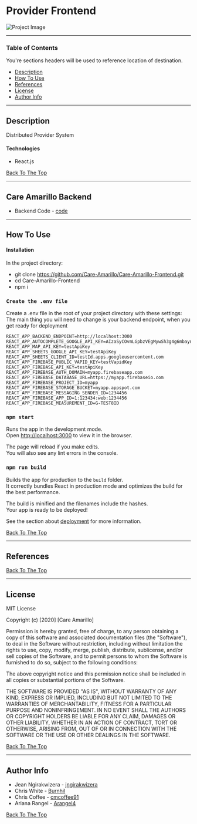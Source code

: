 # Provider Frontend 

![Project Image](project-image-url)

---

### Table of Contents
You're sections headers will be used to reference location of destination.

- [Description](#description)
- [How To Use](#how-to-use)
- [References](#references)
- [License](#license)
- [Author Info](#author-info)

---

## Description

Distributed Provider System 

#### Technologies

- React.js

[Back To The Top](#provider-frontend)


---
## Care Amarillo Backend

- Backend Code - [code](https://github.com/Care-Amarillo/Care-Amarillo-Backend)

---
## How To Use

#### Installation

In the project directory:

- git clone https://github.com/Care-Amarillo/Care-Amarillo-Frontend.git
- cd Care-Amarillo-Frontend
- npm i 

### `Create the .env file`
Create a .env file in the root of your project directory with these settings:
The main thing you will need to change is your backend endpoint, when you get ready for deployment
````````
REACT_APP_BACKEND_ENDPOINT=http://localhost:3000
REACT_APP_AUTOCOMPLETE_GOOGLE_API_KEY=AIzaSyCOvmLGpbzVEgMywSh3g4g6mbaynTbdIiU
REACT_APP_MAP_API_KEY=testApiKey
REACT_APP_SHEETS_GOOGLE_API_KEY=testApiKey
REACT_APP_SHEETS_CLIENT_ID=testId.apps.googleusercontent.com
REACT_APP_FIREBASE_PUBLIC_VAPID_KEY=testVapidKey
REACT_APP_FIREBASE_API_KEY=testApiKey
REACT_APP_FIREBASE_AUTH_DOMAIN=myapp.firebaseapp.com
REACT_APP_FIREBASE_DATABASE_URL=https://myapp.firebaseio.com
REACT_APP_FIREBASE_PROJECT_ID=myapp
REACT_APP_FIREBASE_STORAGE_BUCKET=myapp.appspot.com
REACT_APP_FIREBASE_MESSAGING_SENDER_ID=1234456
REACT_APP_FIREBASE_APP_ID=1:123434:web:1234456
REACT_APP_FIREBASE_MEASUREMENT_ID=G-TEST8ID
````````

### `npm start`

Runs the app in the development mode.<br />
Open [http://localhost:3000](http://localhost:3000) to view it in the browser.

The page will reload if you make edits.<br />
You will also see any lint errors in the console.


### `npm run build`

Builds the app for production to the `build` folder.<br />
It correctly bundles React in production mode and optimizes the build for the best performance.

The build is minified and the filenames include the hashes.<br />
Your app is ready to be deployed!

See the section about [deployment](https://facebook.github.io/create-react-app/docs/deployment) for more information.


[Back To The Top](#provider-frontend)

---

## References
[Back To The Top](#provider-frontend)

---

## License

MIT License

Copyright (c) [2020] [Care Amarillo]

Permission is hereby granted, free of charge, to any person obtaining a copy
of this software and associated documentation files (the "Software"), to deal
in the Software without restriction, including without limitation the rights
to use, copy, modify, merge, publish, distribute, sublicense, and/or sell
copies of the Software, and to permit persons to whom the Software is
furnished to do so, subject to the following conditions:

The above copyright notice and this permission notice shall be included in all
copies or substantial portions of the Software.

THE SOFTWARE IS PROVIDED "AS IS", WITHOUT WARRANTY OF ANY KIND, EXPRESS OR
IMPLIED, INCLUDING BUT NOT LIMITED TO THE WARRANTIES OF MERCHANTABILITY,
FITNESS FOR A PARTICULAR PURPOSE AND NONINFRINGEMENT. IN NO EVENT SHALL THE
AUTHORS OR COPYRIGHT HOLDERS BE LIABLE FOR ANY CLAIM, DAMAGES OR OTHER
LIABILITY, WHETHER IN AN ACTION OF CONTRACT, TORT OR OTHERWISE, ARISING FROM,
OUT OF OR IN CONNECTION WITH THE SOFTWARE OR THE USE OR OTHER DEALINGS IN THE
SOFTWARE.

[Back To The Top](#provider-frontend)

---

## Author Info

- Jean Ngirakwizera - [jngirakwizera](https://github.com/jngirakwizera)
- Chris White - [Burnhil](https://github.com/Burnhil)
- Chris Coffee - [cmcoffee91](https://github.com/cmcoffee91)
- Ariana Rangel - [Arangel4](https://github.com/Arangel4)

[Back To The Top](#provider-frontend)


